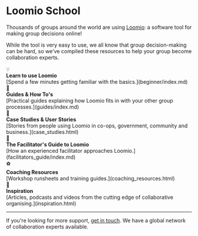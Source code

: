 # Loomio School

Thousands of groups around the world are using [Loomio](http://loomio.org): a software tool for making group decisions online!

While the tool is very easy to use, we all know that group decision-making can be hard, so we've compiled these resources to help your group become collaboration experts.



<div class="emoji-bullet">💡</div>
<strong>Learn to use Loomio</strong><br />
[Spend a few minutes getting familiar with the basics.](beginner/index.md)


<div class="emoji-bullet">📗</div>
<strong>Guides & How To's</strong><br />
[Practical guides explaining how Loomio fits in with your other group processes.](guides/index.md)


<div class="emoji-bullet">🐒</div>
<strong>Case Studies & User Stories</strong><br />
[Stories from people using Loomio in co-ops, government, community and business.](case_studies.html)


<div class="emoji-bullet">🐺</div>
<strong>The Facilitator's Guide to Loomio</strong><br />
[How an experienced facilitator approaches Loomio.](facilitators_guide/index.md)


<div class="emoji-bullet">⚽</div>
<strong>Coaching Resources</strong><br />
[Workshop runsheets and training guides.](coaching_resources.html)


<div class="emoji-bullet">🚀</div>
<strong>Inspiration</strong><br />
[Articles, podcasts and videos from the cutting edge of collaborative organising.](inspiration.html)

---

If you're looking for more support, [get in touch](https://loomio.org/contact). We have a global network of collaboration experts available.